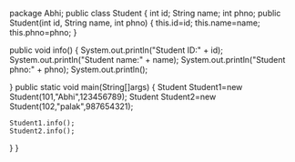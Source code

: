 package Abhi;
public class Student 
{
      int id;
      String name;
      int phno;
      public Student(int id, String name, int phno) {
    	  this.id=id;
    	  this.name=name;
    	  this.phno=phno;
      }

public void info() {
	System.out.println("Student ID:" + id);
	System.out.println("Student name:" + name);
	System.out.println("Student phno:" + phno);
	System.out.println();
	
}
public static void main(String[]args) {
	Student Student1=new Student(101,"Abhi",123456789);
	Student Student2=new Student(102,"palak",987654321);
	
	Student1.info();
	Student2.info();
}
}
